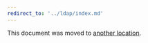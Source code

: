 ```yaml
---
redirect_to: '../ldap/index.md'
---
```


This document was moved to [another location](../ldap/index.md).
